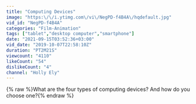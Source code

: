 ```yaml
---
title: "Computing Devices"
image: "https:\/\/i.ytimg.com\/vi\/NegPD-f4B4A\/hqdefault.jpg"
vid_id: "NegPD-f4B4A"
categories: "Film-Animation"
tags: ["tablet","desktop computer","smartphone"]
date: "2021-09-15T03:52:36+03:00"
vid_date: "2019-10-07T22:58:10Z"
duration: "PT2M21S"
viewcount: "4110"
likeCount: "54"
dislikeCount: "4"
channel: "Holly Ely"
---
```

{% raw %}What are the four types of computing devices? And how do you choose one?{% endraw %}
